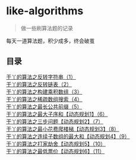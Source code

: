 # like-algorithms

> 做一些刷算法题的记录

每天一道算法题，积少成多，终会破茧

## 目录

[干丫的算法之反转字符串（1）](./1.md)  
[干丫的算法之反转链表（2）](./2.md)  
[干丫的算法之构建乘积数组（3）](./3.md)  
[干丫的算法之稀疏数组搜索（4）](./4.md)  
[干丫的算法之最长公共前缀（5）](./5.md)  
[干丫的算法之最大子序和【动态规划1】（6）](./6.md)  
[干丫的算法之三步问题【动态规划2】（7）](./7.md)  
[干丫的算法之最小花费爬楼梯【动态规划3】（8）](./8.md)  
[干丫的算法之连续子数组的最大和【动态规划4】（9）](./9.md)  
[干丫的算法之打家劫舍【动态规划5】（10）](./10.md)  
[干丫的算法之最低票价【动态规划6】（11）](./11.md)  
